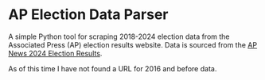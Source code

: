 # AP Election Data Parser

A simple Python tool for scraping 2018-2024 election data from the Associated Press (AP) election results website. Data is sourced from the [AP News 2024 Election Results](https://apnews.com/projects/election-results-2024/).

As of this time I have not found a URL for 2016 and before data.
